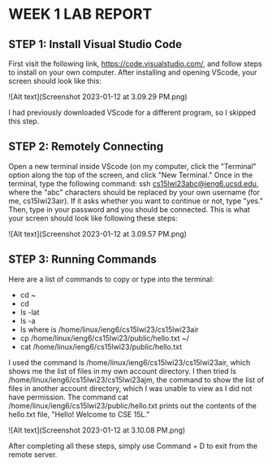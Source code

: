 # WEEK 1 LAB REPORT



## STEP 1: Install Visual Studio Code

First visit the following link, https://code.visualstudio.com/, and follow steps to install on your own computer. After installing and opening VScode, your screen should look like this:

![Alt text](Screenshot 2023-01-12 at 3.09.29 PM.png)

I had previously downloaded VScode for a different program, so I skipped this step.


## STEP 2: Remotely Connecting

Open a new terminal inside VScode (on my computer, click the "Terminal" option along the top of the screen, and click "New Terminal." Once in the terminal, type the following command: ssh cs15lwi23abc@ieng6.ucsd.edu, where the "abc" characters should be replaced by your own username (for me, cs15lwi23air). If it asks whether you want to continue or not, type "yes." Then, type in your password and you should be connected. This is what your screen should look like following these steps:

![Alt text](Screenshot 2023-01-12 at 3.09.57 PM.png)

## STEP 3: Running Commands

Here are a list of commands to copy or type into the terminal: 
- cd ~
- cd
- ls -lat
- ls -a
- ls <directory> where <directory> is /home/linux/ieng6/cs15lwi23/cs15lwi23air
- cp /home/linux/ieng6/cs15lwi23/public/hello.txt ~/
- cat /home/linux/ieng6/cs15lwi23/public/hello.txt

I used the command ls /home/linux/ieng6/cs15lwi23/cs15lwi23air, which shows me the list of files in my own account directory. I then tried ls /home/linux/ieng6/cs15lwi23/cs15lwi23ajm, the command to show the list of files in another account directory, which I was unable to view as I did not have permission. The command cat /home/linux/ieng6/cs15lwi23/public/hello.txt
prints out the contents of the hello.txt file, "Hello! Welcome to CSE 15L."

![Alt text](Screenshot 2023-01-12 at 3.10.08 PM.png)

After completing all these steps, simply use Command + D to exit from the remote server.
